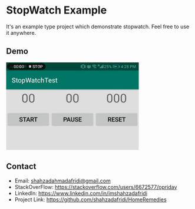 
# StopWatch Example

It's an example type project which demonstrate stopwatch. Feel free to use it anywhere. 
## Demo

![Gif file](https://github.com/shahzadafridi/StopWatchTest/blob/master/20190619_163412.gif?raw=true "Title")

## Contact

 - Email:     shahzadahmadafridi@gmail.com 
 - StackOverFlow: https://stackoverflow.com/users/6672577/opriday 
 - LinkedIn: https://www.linkedin.com/in/imshahzadafridi
 - Project Link: https://github.com/shahzadafridi/HomeRemedies


